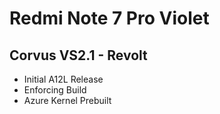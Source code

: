 # Redmi Note 7 Pro Violet

## Corvus VS2.1 - Revolt
- Initial A12L Release
- Enforcing Build
- Azure Kernel Prebuilt
